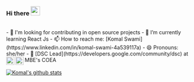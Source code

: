

### Hi there <img src="https://github.com/thomasbnt/thomasbnt/blob/me/assets/hi.gif" width="25px">
<br/>
- 🔭 I'm looking for contributing in open source projects
- 🌱 I’m currently learning React Js
- 📫 How to reach me: [Komal Swami](https://www.linkedin.com/in/komal-swami-4a539117a)
- 😄 Pronouns: she/her 
- 📌 [DSC Lead](https://developers.google.com/community/dsc) at MBE's COEA

<a href="https://www.linkedin.com/in/komal-swami-4a539117a/">
  <img align="left" alt="Komal's Linkedin" width="22px" src="https://cdn.jsdelivr.net/npm/simple-icons@v3/icons/linkedin.svg" />
</a>
<a href="https://github.com/komalswami">
  <img align="left" alt="Komal's Github" width="22px" src="https://cdn.jsdelivr.net/npm/simple-icons@v3/icons/github.svg" />
</a>

<br/>
<br/>

<a href="https://github.com/komalswami">
 <img align="center" src="https://github-readme-stats.vercel.app/api?username=komalswami&show_icons=true&theme=dracula&line_height=27" alt="Komal's github stats"/>
</a>





